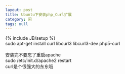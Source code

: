 ```yaml
---
layout: post
title: Ubuntu下安装php_Curl扩展
category: 闲
tags: null
---
```

{% include JB/setup %}
<shell>  
sudo apt-get install curl libcurl3 libcurl3-dev php5-curl  
</shell>  
安装完不要忘了重启apache   
<shell> sudo /etc/init.d/apache2 restart</shell>  
curl是个很强大的东东哦 